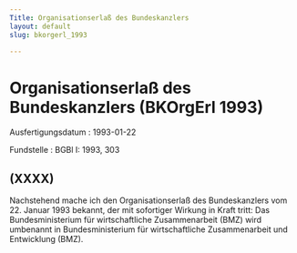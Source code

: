 ```yaml
---
Title: Organisationserlaß des Bundeskanzlers
layout: default
slug: bkorgerl_1993

---
```


# Organisationserlaß des Bundeskanzlers (BKOrgErl 1993)

Ausfertigungsdatum
:   1993-01-22

Fundstelle
:   BGBl I: 1993, 303



## (XXXX)

Nachstehend mache ich den Organisationserlaß des Bundeskanzlers vom
22\. Januar 1993 bekannt, der mit sofortiger Wirkung in Kraft tritt:
Das Bundesministerium für wirtschaftliche Zusammenarbeit (BMZ) wird
umbenannt in Bundesministerium für wirtschaftliche Zusammenarbeit und
Entwicklung (BMZ).

